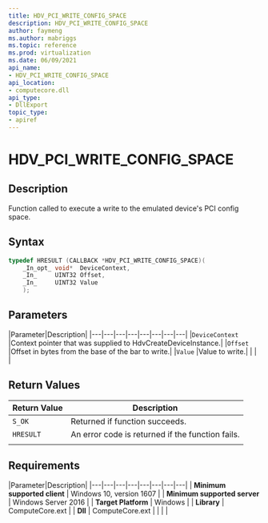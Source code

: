 ```yaml
---
title: HDV_PCI_WRITE_CONFIG_SPACE
description: HDV_PCI_WRITE_CONFIG_SPACE
author: faymeng
ms.author: mabriggs
ms.topic: reference
ms.prod: virtualization
ms.date: 06/09/2021
api_name:
- HDV_PCI_WRITE_CONFIG_SPACE
api_location:
- computecore.dll
api_type:
- DllExport
topic_type: 
- apiref
---
```

# HDV_PCI_WRITE_CONFIG_SPACE

## Description

Function called to execute a write to the emulated device's PCI config space.

## Syntax

```C++
typedef HRESULT (CALLBACK *HDV_PCI_WRITE_CONFIG_SPACE)(
    _In_opt_ void*  DeviceContext,
    _In_     UINT32 Offset,
    _In_     UINT32 Value
    );
```

## Parameters

|Parameter|Description|
|---|---|---|---|---|---|---|---|
|`DeviceContext` |Context pointer that was supplied to HdvCreateDeviceInstance.|
|`Offset` |Offset in bytes from the base of the bar to write.|
|`Value` |Value to write.|
|    |    |

## Return Values

|Return Value     |Description|
|---|---|
|`S_OK` | Returned if function succeeds.|
|`HRESULT` | An error code is returned if the function fails.
|     |     |

## Requirements

|Parameter|Description|
|---|---|---|---|---|---|---|---|
| **Minimum supported client** | Windows 10, version 1607 |
| **Minimum supported server** | Windows Server 2016 |
| **Target Platform** | Windows |
| **Library** | ComputeCore.ext |
| **Dll** | ComputeCore.ext |
|    |    |

